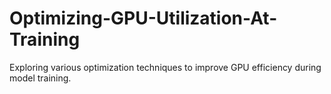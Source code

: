 # Optimizing-GPU-Utilization-At-Training
Exploring various optimization techniques to improve GPU efficiency during model training.
